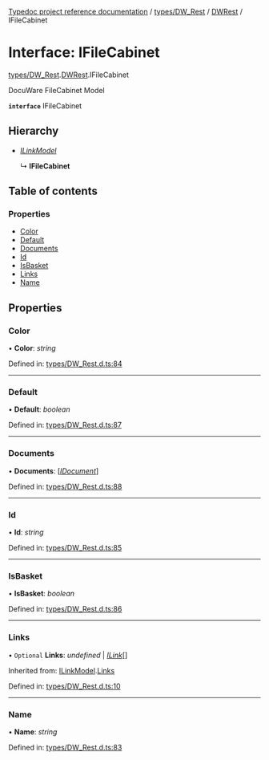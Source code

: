 [Typedoc project reference documentation](../README.md) / [types/DW_Rest](../modules/types_dw_rest.md) / [DWRest](../modules/types_dw_rest.dwrest.md) / IFileCabinet

# Interface: IFileCabinet

[types/DW_Rest](../modules/types_dw_rest.md).[DWRest](../modules/types_dw_rest.dwrest.md).IFileCabinet

DocuWare FileCabinet Model

**`interface`** IFileCabinet

## Hierarchy

* [*ILinkModel*](types_dw_rest.dwrest.ilinkmodel.md)

  ↳ **IFileCabinet**

## Table of contents

### Properties

- [Color](types_dw_rest.dwrest.ifilecabinet.md#color)
- [Default](types_dw_rest.dwrest.ifilecabinet.md#default)
- [Documents](types_dw_rest.dwrest.ifilecabinet.md#documents)
- [Id](types_dw_rest.dwrest.ifilecabinet.md#id)
- [IsBasket](types_dw_rest.dwrest.ifilecabinet.md#isbasket)
- [Links](types_dw_rest.dwrest.ifilecabinet.md#links)
- [Name](types_dw_rest.dwrest.ifilecabinet.md#name)

## Properties

### Color

• **Color**: *string*

Defined in: [types/DW_Rest.d.ts:84](https://github.com/DocuWare/REST-Sample-TS/blob/6171aa8/src/types/DW_Rest.d.ts#L84)

___

### Default

• **Default**: *boolean*

Defined in: [types/DW_Rest.d.ts:87](https://github.com/DocuWare/REST-Sample-TS/blob/6171aa8/src/types/DW_Rest.d.ts#L87)

___

### Documents

• **Documents**: [[*IDocument*](types_dw_rest.dwrest.idocument.md)]

Defined in: [types/DW_Rest.d.ts:88](https://github.com/DocuWare/REST-Sample-TS/blob/6171aa8/src/types/DW_Rest.d.ts#L88)

___

### Id

• **Id**: *string*

Defined in: [types/DW_Rest.d.ts:85](https://github.com/DocuWare/REST-Sample-TS/blob/6171aa8/src/types/DW_Rest.d.ts#L85)

___

### IsBasket

• **IsBasket**: *boolean*

Defined in: [types/DW_Rest.d.ts:86](https://github.com/DocuWare/REST-Sample-TS/blob/6171aa8/src/types/DW_Rest.d.ts#L86)

___

### Links

• `Optional` **Links**: *undefined* \| [*ILink*](types_dw_rest.dwrest.ilink.md)[]

Inherited from: [ILinkModel](types_dw_rest.dwrest.ilinkmodel.md).[Links](types_dw_rest.dwrest.ilinkmodel.md#links)

Defined in: [types/DW_Rest.d.ts:10](https://github.com/DocuWare/REST-Sample-TS/blob/6171aa8/src/types/DW_Rest.d.ts#L10)

___

### Name

• **Name**: *string*

Defined in: [types/DW_Rest.d.ts:83](https://github.com/DocuWare/REST-Sample-TS/blob/6171aa8/src/types/DW_Rest.d.ts#L83)
